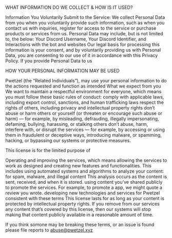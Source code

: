 WHAT INFORMATION DO WE COLLECT & HOW IS IT USED?

Information You Voluntarily Submit to the Service: We collect Personal Data from you when you voluntarily provide such information, such as when you contact us with inquiries, register for access to the service or purchase products or services from us. Personal Data may include, but is not limited to, the below: Your Discord Username, Your Discord Identifier, and Interactions with the bot and websites Our legal basis for processing this information is your consent, and by voluntarily providing us with Personal Data, you are consenting to our use of it in accordance with this Privacy Policy. If you provide Personal Data to us

HOW YOUR PERSONAL INFORMATION MAY BE USED

Pwetzel (the “Related Individuals”), may use your personal information to do the actions requested and function as intended What we expect from you We want to maintain a respectful environment for everyone, which means you must follow these basic rules of conduct: comply with applicable laws, including export control, sanctions, and human trafficking laws respect the rights of others, including privacy and intellectual property rights don’t abuse or harm others or yourself (or threaten or encourage such abuse or harm) — for example, by misleading, defrauding, illegally impersonating, defaming, bullying, harassing, or stalking others don’t abuse, harm, interfere with, or disrupt the services — for example, by accessing or using them in fraudulent or deceptive ways, introducing malware, or spamming, hacking, or bypassing our systems or protective measures.

This license is for the limited purpose of

Operating and improving the services, which means allowing the services to work as designed and creating new features and functionalities. This includes using automated systems and algorithms to analyze your content: for spam, malware, and illegal content This analysis occurs as the content is sent, received, and when it is stored. using content you’ve shared publicly to promote the services. For example, to promote a app, we might quote a review you wrote. developing new technologies and services for Pwetzel consistent with these terms This license lasts for as long as your content is protected by intellectual property rights. If you remove from our services any content that’s covered by this license, then our systems will stop making that content publicly available in a reasonable amount of time.


If you think somone may be breaking these terms, or an issue is found please file reports to abuse@pwetzel.xyz

